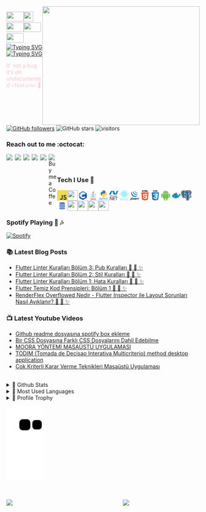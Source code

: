 <img src="https://media4.giphy.com/media/F3LJZ4I0JxoZi/giphy.gif?cid=ecf05e477bfj4ukzo12k2lsmsgbx1l2h8hb98sxmizwfrgm7&rid=giphy.gif&ct=g" align="right" width="410" height="310">

<img src="https://media2.giphy.com/media/3JTwfEEdDlpyh6M0o2/giphy.gif?cid=790b7611e9c9e8bc9ce40170c9368926692fdb648405ee7c&rid=giphy.gif&ct=s" width="45" height="25"><img src="https://media2.giphy.com/media/e6l0YRVArTH8I/giphy_s.gif?cid=790b761152b22d356d1eeb56aa6a19a21ad79fecd5ad3387&rid=giphy_s.gif&ct=s" width="25" height="25"><img src="https://media1.giphy.com/media/ZbftmEwht0nDkl6XFX/giphy.gif?cid=ecf05e47l19lzmqnuv3o320i63xy3da13bsxhp10w9z9wm8s&rid=giphy.gif&ct=s" width="45" height="25"><img src="https://media4.giphy.com/media/huPT1LLM0qZHLrhct6/giphy.gif?cid=ecf05e47g5qxdba2a95gr32muh7g63i0v2h1udosh4w9amxi&rid=giphy.gif&ct=s" width="45" height="25"><img src="https://media2.giphy.com/media/lIeUAWuLK7cv6/giphy_s.gif?cid=ecf05e470kjvwuzgz0laq802dx8r5sst6bm1k6j76nhil8wp&rid=giphy_s.gif&ct=s" width="45" height="25">
[![Typing SVG](https://readme-typing-svg.herokuapp.com?color=%23A41FD7&duration=3000&vCenter=true&height=28&lines=Hello+World%2C+I'm+Gulsen+✨)](https://git.io/typing-svg)
[![Typing SVG](https://readme-typing-svg.herokuapp.com?color=%23A41FD7&size=15&duration=3000&vCenter=true&height=28&lines=I'm+a+Software+Developer+at+Harmony+ERP)](https://git.io/typing-svg)

<font color="pink">It' not a bug <em> it’s an undocumented </em> `<feature>` :crystal_ball: </font>

#

[![GitHub followers](https://img.shields.io/github/followers/gulsenkeskin?style=social)](https://github.com/gulsenkeskin?tab=followers)
![GitHub stars](https://img.shields.io/github/stars/gulsenkeskin?style=social)
![visitors](https://img.shields.io/badge/dynamic/json?color=informational&label=Profile%20views&query=value&url=https%3A%2F%2Fapi.countapi.xyz%2Fhit%2Fgulsenkeskin.gulsenkeskin%2Freadme)

### Reach out to me :octocat:

[<img  width="22" src="https://unpkg.com/simple-icons@v4/icons/youtube.svg" align="left" />][youtube]
[<img  width="22" src="https://unpkg.com/simple-icons@v4/icons/linkedin.svg" align="left" />][linkedin]
[<img  width="22" src="https://unpkg.com/simple-icons@v4/icons/stackoverflow.svg" align="left" />][stackoverflow]
[<img  width="22" src="https://practicaldev-herokuapp-com.freetls.fastly.net/assets/devlogo-pwa-512.png" align="left" />][dev]
[<img  width="22" src="https://miro.medium.com/fit/c/56/56/1*sHhtYhaCe2Uc3IU0IgKwIQ.png" align="left" />][medium]
<a href="https://www.buymeacoffee.com/gulsen">
  <img align="left" alt="Buy me a Coffee" width="22px" src="https://cdn.jsdelivr.net/npm/simple-icons@3.0.1/icons/buymeacoffee.svg" />
</a>


<br/>
<br/>

### Tech I Use 	🌼

<img align="left" src="https://raw.githubusercontent.com/github/explore/80688e429a7d4ef2fca1e82350fe8e3517d3494d/topics/javascript/javascript.png" width="27" height="27" />
<img align="left" src="https://dartpad.dev/dart-192.png" width="27" height="27"/>
<img align="left" src="https://raw.githubusercontent.com/github/explore/f3e22f0dca2be955676bc70d6214b95b13354ee8/topics/c/c.png" width="27" height="27" />
<img align="left" src="https://raw.githubusercontent.com/devicons/devicon/master/icons/java/java-original-wordmark.svg" width="27" height="27" />
<img align="left" src="https://raw.githubusercontent.com/devicons/devicon/master/icons/python/python-original-wordmark.svg" width="27" height="27" />
<img align="left" src="https://raw.githubusercontent.com/devicons/devicon/master/icons/dot-net/dot-net-original-wordmark.svg" width="27" height="27" />
<img align="left" src="https://raw.githubusercontent.com/devicons/devicon/master/icons/react/react-original-wordmark.svg" width="27" height="27" />
<img align="left" src="https://raw.githubusercontent.com/devicons/devicon/master/icons/jquery/jquery-original-wordmark.svg" width="27" height="27"/>
<img align="left" src="https://raw.githubusercontent.com/devicons/devicon/master/icons/html5/html5-original-wordmark.svg" width="27" height="27" />
<img align="left" src="https://raw.githubusercontent.com/devicons/devicon/master/icons/css3/css3-original-wordmark.svg" width="27" height="27" />
<img align="left" src="https://raw.githubusercontent.com/github/explore/80688e429a7d4ef2fca1e82350fe8e3517d3494d/topics/android/android.png" width="27" height="27"/>
<img align="left" src="https://raw.githubusercontent.com/devicons/devicon/master/icons/docker/docker-original.svg" width="27" height="27" />
<img align="left" src="https://raw.githubusercontent.com/github/explore/80688e429a7d4ef2fca1e82350fe8e3517d3494d/topics/postgresql/postgresql.png" width="27" height="27" />
<img align="left" src="https://raw.githubusercontent.com/github/explore/80688e429a7d4ef2fca1e82350fe8e3517d3494d/topics/sql/sql.png" width="27" height="27"/>
<img align="left" src="https://upload.wikimedia.org/wikipedia/commons/thumb/0/0a/Apache_kafka-icon.svg/1200px-Apache_kafka-icon.svg.png" width="27" height="27"/>
<img align="left" src="https://logowik.com/content/uploads/images/flutter5786.jpg" width="27" height="27"/>
<img align="left" src="https://camo.githubusercontent.com/4b95df4d6ca7a01afc25d27159804dc5a7d0df41d8131aaf50c9f84847dfda21/68747470733a2f2f73656c656e69756d2e6465762f696d616765732f73656c656e69756d5f6c6f676f5f7371756172655f677265656e2e706e67" width="27" height="27"/>
<img align="left" src="https://www.vectorlogo.zone/logos/apache/apache-icon.svg" width="27" height="27"/>

<br/>
<br/>
<br/>

### Spotify Playing :violin: :notes:
[![Spotify](https://novatorem-gulsenkeskin.vercel.app/api/spotify)](https://open.spotify.com/user/abqgvoauwe1v0hexl8f2psxjf)
<br/>
  
### 📚 Latest Blog Posts

<!-- BLOG-POST-LIST:START -->
- [Flutter Linter Kuralları Bölüm 3: Pub Kuralları 💫 🌌 ✨](https://dev.to/gulsenkeskin/flutter-linter-kurallari-bolum-3-pub-kurallari-pkb)
- [Flutter Linter Kuralları Bölüm 2: Stil Kuralları 💫 🌌 ✨](https://dev.to/gulsenkeskin/flutter-linter-kurallari-bolum-2-stil-kurallari-3b16)
- [Flutter Linter Kuralları Bölüm 1: Hata Kuralları 💫 🌌 ✨](https://dev.to/gulsenkeskin/flutter-linter-kurallari-bolum-1-hata-kurallari-3d4j)
- [Flutter Temiz Kod Prensipleri: Bölüm 1 💫 🌌 ✨](https://dev.to/gulsenkeskin/flutter-temiz-kod-prensipleri-3kg7)
- [RenderFlex Overflowed Nedir - Flutter Inspector ile Layout Sorunları Nasıl Ayıklanır? 💫 🌌 ✨](https://dev.to/gulsenkeskin/renderflex-overflowed-nedir-ve-flutter-inspector-ile-duzen-sorunlari-nasil-ayiklanir-ahk)
<!-- BLOG-POST-LIST:END -->

  
### 📺 Latest Youtube Videos 

<!-- YOUTUBE:START -->
- [Github readme dosyasına spotify box ekleme](https://www.youtube.com/watch?v=HQwX_Exw_SQ)
- [Bir CSS Dosyasına Farklı CSS Dosyalarını Dahil Edebilme](https://www.youtube.com/watch?v=Q_XeNXWfdOc)
- [MOORA YÖNTEMİ MASAÜSTÜ UYGULAMASI](https://www.youtube.com/watch?v=EDIuAQYkE1c)
- [TODIM &lpar;Tomada de Decisao Interativa Multicriterio&rpar; method desktop application](https://www.youtube.com/watch?v=bHQoHSQNxPs)
- [Çok Kriterli Karar Verme Teknikleri Masaüstü Uygulaması](https://www.youtube.com/watch?v=TBvpWqhEfVU)
<!-- YOUTUBE:END -->
<br/>

<details>
<summary> 🔮 Github Stats </summary>
<img src="https://github-readme-stats.vercel.app/api?username=gulsenkeskin&show_icons=true"></img>
</details>

<details>
<summary> 🔮 Most Used Languages</summary>
<img src="https://github-readme-stats.vercel.app/api/top-langs/?username=gulsenkeskin&row=1&column=1&layout=compact" >
</details>
  
  
<details>
<summary> 🔮 Profile Trophy</summary>
  
[![trophy](https://github-profile-trophy.vercel.app/?username=gulsenkeskin&row=1&margin-w=5&theme=onedark&no-frame=true&no-bg=true)](https://github.com/ryo-ma/github-profile-trophy)
  
</details>


<a href=#><img src="https://raw.githubusercontent.com/gulsenkeskin/gulsenkeskin/dist/snake.svg"></a>
<br/>
<br/>
<br/>

![](https://quotes-github-readme.vercel.app/api?type=horizontal) <img align='right' src='https://media.giphy.com/media/bcKmIWkUMCjVm/giphy.gif' width='200"'>

                                                    

[youtube]: https://www.youtube.com/channel/UCPyso_RkkrkDjWAXx51smkg
[linkedin]: https://www.linkedin.com/in/g%C3%BClsen-keskin-8a5695123/
[stackoverflow]: https://stackoverflow.com/users/14745090/g%c3%bclsen-keskin
[dev]: https://dev.to/gulsenkeskin
[medium]: https://medium.com/@gulsenkeskin2


